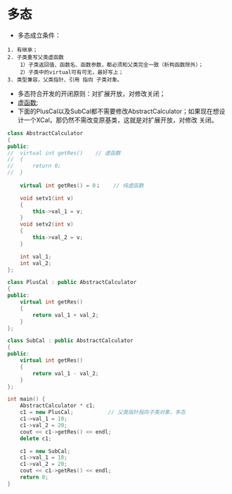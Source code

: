 # 多态 
- 多态成立条件：
```
1. 有继承；
2. 子类重写父类虚函数
    1）子类返回值、函数名、函数参数，都必须和父类完全一致（析构函数除外）；
    2）子类中的virtual可有可无，最好写上；
3. 类型兼容，父类指针、引用 指向 子类对象。
```

- 多态符合开发的开闭原则：对扩展开放，对修改关闭；
- [虚函数](https://github.com/geyixin/Learn_C-Plus-Plus/blob/master/2019-1-8-C%2B%2B_(%E7%BA%AF)%E8%99%9A%E5%87%BD%E6%95%B0.md);
- 下面的PlusCal以及SubCal都不需要修改AbstractCalculator；如果现在想设计一个XCal，那仍然不需改变原基类，这就是对扩展开放，对修改 关闭。

```C++
class AbstractCalculator
{
public:
//	virtual int getRes()    // 虚函数
//	{
//		return 0;
//	}
    
    virtual int getRes() = 0；    // 纯虚函数

	void setv1(int v)
	{
		this->val_1 = v;
	}
	void setv2(int v)
	{
		this->val_2 = v;
	}

	int val_1;
	int val_2;
};

class PlusCal : public AbstractCalculator
{
public:
	virtual int getRes()
	{
		return val_1 + val_2;
	}
};

class SubCal : public AbstractCalculator
{
public:
	virtual int getRes()
	{
		return val_1 - val_2;
	}
};

int main() {
	AbstractCalculator * c1;
	c1 = new PlusCal;			// 父类指针指向子类对象，多态
	c1->val_1 = 10;
	c1->val_2 = 20;
	cout << c1->getRes() << endl;
	delete c1;

	c1 = new SubCal;
	c1->val_1 = 10;
	c1->val_2 = 20;
	cout << c1->getRes() << endl;
	return 0;
}
```